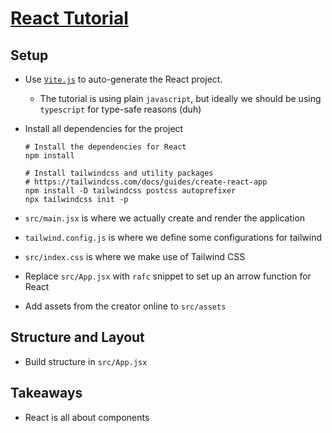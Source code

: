 # [React Tutorial](https://www.youtube.com/watch?v=_oO4Qi5aVZs)

## Setup

- Use [`Vite.js`](https://vitejs.dev/) to auto-generate the React project.
  - The tutorial is using plain `javascript`, but ideally we should be using
  `typescript` for type-safe reasons (duh)

- Install all dependencies for the project

  ```console
  # Install the dependencies for React
  npm install

  # Install tailwindcss and utility packages
  # https://tailwindcss.com/docs/guides/create-react-app
  npm install -D tailwindcss postcss autoprefixer
  npx tailwindcss init -p
  ```

- `src/main.jsx` is where we actually create and render the application
- `tailwind.config.js` is where we define some configurations for tailwind
- `src/index.css` is where we make use of Tailwind CSS
- Replace `src/App.jsx` with `rafc` snippet to set up an arrow function for React
- Add assets from the creator online to `src/assets`

## Structure and Layout

- Build structure in `src/App.jsx`

## Takeaways

- React is all about components
